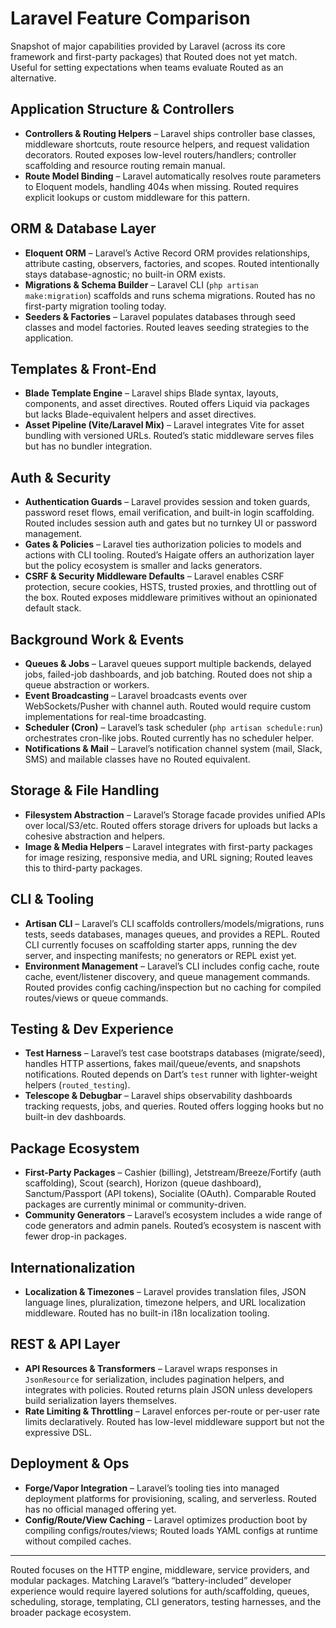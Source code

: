 # Laravel Feature Comparison

Snapshot of major capabilities provided by Laravel (across its core framework and first-party packages) that Routed does not yet match. Useful for setting expectations when teams evaluate Routed as an alternative.

## Application Structure & Controllers

- **Controllers & Routing Helpers** – Laravel ships controller base classes, middleware shortcuts, route resource helpers, and request validation decorators. Routed exposes low-level routers/handlers; controller scaffolding and resource routing remain manual.
- **Route Model Binding** – Laravel automatically resolves route parameters to Eloquent models, handling 404s when missing. Routed requires explicit lookups or custom middleware for this pattern.

## ORM & Database Layer

- **Eloquent ORM** – Laravel’s Active Record ORM provides relationships, attribute casting, observers, factories, and scopes. Routed intentionally stays database-agnostic; no built-in ORM exists.
- **Migrations & Schema Builder** – Laravel CLI (`php artisan make:migration`) scaffolds and runs schema migrations. Routed has no first-party migration tooling today.
- **Seeders & Factories** – Laravel populates databases through seed classes and model factories. Routed leaves seeding strategies to the application.

## Templates & Front-End

- **Blade Template Engine** – Laravel ships Blade syntax, layouts, components, and asset directives. Routed offers Liquid via packages but lacks Blade-equivalent helpers and asset directives.
- **Asset Pipeline (Vite/Laravel Mix)** – Laravel integrates Vite for asset bundling with versioned URLs. Routed’s static middleware serves files but has no bundler integration.

## Auth & Security

- **Authentication Guards** – Laravel provides session and token guards, password reset flows, email verification, and built-in login scaffolding. Routed includes session auth and gates but no turnkey UI or password management.
- **Gates & Policies** – Laravel ties authorization policies to models and actions with CLI tooling. Routed’s Haigate offers an authorization layer but the policy ecosystem is smaller and lacks generators.
- **CSRF & Security Middleware Defaults** – Laravel enables CSRF protection, secure cookies, HSTS, trusted proxies, and throttling out of the box. Routed exposes middleware primitives without an opinionated default stack.

## Background Work & Events

- **Queues & Jobs** – Laravel queues support multiple backends, delayed jobs, failed-job dashboards, and job batching. Routed does not ship a queue abstraction or workers.
- **Event Broadcasting** – Laravel broadcasts events over WebSockets/Pusher with channel auth. Routed would require custom implementations for real-time broadcasting.
- **Scheduler (Cron)** – Laravel’s task scheduler (`php artisan schedule:run`) orchestrates cron-like jobs. Routed currently has no scheduler helper.
- **Notifications & Mail** – Laravel’s notification channel system (mail, Slack, SMS) and mailable classes have no Routed equivalent.

## Storage & File Handling

- **Filesystem Abstraction** – Laravel’s Storage facade provides unified APIs over local/S3/etc. Routed offers storage drivers for uploads but lacks a cohesive abstraction and helpers.
- **Image & Media Helpers** – Laravel integrates with first-party packages for image resizing, responsive media, and URL signing; Routed leaves this to third-party packages.

## CLI & Tooling

- **Artisan CLI** – Laravel’s CLI scaffolds controllers/models/migrations, runs tests, seeds databases, manages queues, and provides a REPL. Routed CLI currently focuses on scaffolding starter apps, running the dev server, and inspecting manifests; no generators or REPL exist yet.
- **Environment Management** – Laravel’s CLI includes config cache, route cache, event/listener discovery, and queue management commands. Routed provides config caching/inspection but no caching for compiled routes/views or queue commands.

## Testing & Dev Experience

- **Test Harness** – Laravel’s test case bootstraps databases (migrate/seed), handles HTTP assertions, fakes mail/queue/events, and snapshots notifications. Routed depends on Dart’s `test` runner with lighter-weight helpers (`routed_testing`).
- **Telescope & Debugbar** – Laravel ships observability dashboards tracking requests, jobs, and queries. Routed offers logging hooks but no built-in dev dashboards.

## Package Ecosystem

- **First-Party Packages** – Cashier (billing), Jetstream/Breeze/Fortify (auth scaffolding), Scout (search), Horizon (queue dashboard), Sanctum/Passport (API tokens), Socialite (OAuth). Comparable Routed packages are currently minimal or community-driven.
- **Community Generators** – Laravel’s ecosystem includes a wide range of code generators and admin panels. Routed’s ecosystem is nascent with fewer drop-in packages.

## Internationalization

- **Localization & Timezones** – Laravel provides translation files, JSON language lines, pluralization, timezone helpers, and URL localization middleware. Routed has no built-in i18n localization tooling.

## REST & API Layer

- **API Resources & Transformers** – Laravel wraps responses in `JsonResource` for serialization, includes pagination helpers, and integrates with policies. Routed returns plain JSON unless developers build serialization layers themselves.
- **Rate Limiting & Throttling** – Laravel enforces per-route or per-user rate limits declaratively. Routed has low-level middleware support but not the expressive DSL.

## Deployment & Ops

- **Forge/Vapor Integration** – Laravel’s tooling ties into managed deployment platforms for provisioning, scaling, and serverless. Routed has no official managed offering yet.
- **Config/Route/View Caching** – Laravel optimizes production boot by compiling configs/routes/views; Routed loads YAML configs at runtime without compiled caches.

---

Routed focuses on the HTTP engine, middleware, service providers, and modular packages. Matching Laravel’s “battery-included” developer experience would require layered solutions for auth/scaffolding, queues, scheduling, storage, templating, CLI generators, testing harnesses, and the broader package ecosystem.
